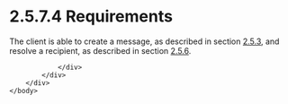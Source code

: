<html dir="LTR" xmlns:mshelp="http://msdn.microsoft.com/mshelp" xmlns:ddue="http://ddue.schemas.microsoft.com/authoring/2003/5" xmlns:xlink="http://www.w3.org/1999/xlink" xmlns:tool="http://www.microsoft.com/tooltip">
    <head>
        <meta http-equiv="Content-Type" content="text/html; CHARSET=utf-8"></meta>
        <meta name="save" content="history"></meta>
        <title>2.5.7.4 Requirements</title>
        <xml>
            <mshelp:toctitle title="2.5.7.4 Requirements"></mshelp:toctitle>
            <mshelp:rltitle title="[MS-OXPROTO]: Requirements"></mshelp:rltitle>
            <mshelp:keyword index="A" term="58e0232b-671e-4d4f-932d-d60e555fa68f"></mshelp:keyword>
            <mshelp:attr name="DCSext.ContentType" value="open specification"></mshelp:attr>
            <mshelp:attr name="AssetID" value="58e0232b-671e-4d4f-932d-d60e555fa68f"></mshelp:attr>
            <mshelp:attr name="TopicType" value="kbRef"></mshelp:attr>
            <mshelp:attr name="DCSext.Title" value="[MS-OXPROTO]: Requirements" />
        </xml>
    </head>
    <body>
        <div id="header">
            <h1 class="heading">2.5.7.4 Requirements</h1>
        </div>
        <div id="mainSection">
            <div id="mainBody">
                <div id="allHistory" class="saveHistory"></div>
                <div id="sectionSection0" class="section" name="collapseableSection">
                    

<p>The client is able to create a message, as described in
section <a href="9f011f97-a468-422c-a65d-0df484b07106.htm">2.5.3</a>, and
resolve a recipient, as described in section <a href="4d562c60-77cc-4261-b858-d3e5b08eef0f.htm">2.5.6</a>.</p>


                </div>
            </div>
        </div>
    </body>
</html>